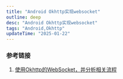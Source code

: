 ```yaml
---
title: "Android Okhttp实现websocket"
outline: deep
desc: "Android Okhttp实现websocket"
tags: "Android,Okhttp"
updateTime: "2025-01-22"
---
```


### 参考链接
1. [使用Okhttp的WebSocket，并分析相关流程](https://blog.csdn.net/qq_45674709/article/details/136421809)
